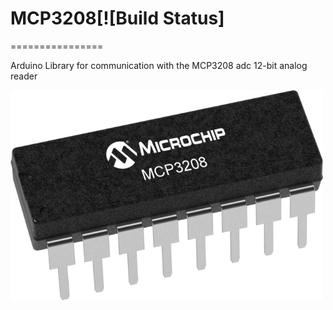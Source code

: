 # MCP3208[![Build Status]
================

Arduino Library for communication with the MCP3208 adc 12-bit analog reader


<img src="assets/board.png?raw=true" width="500px"></a>
